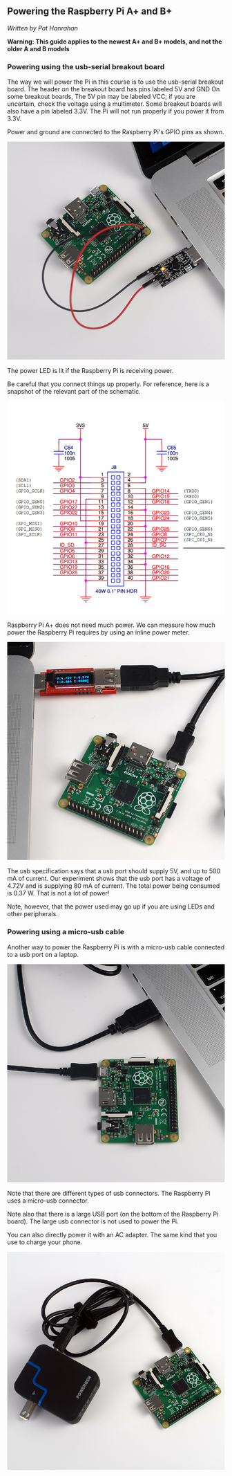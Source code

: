 ## Powering the Raspberry Pi A+ and B+

*Written by Pat Hanrahan*

**Warning: This guide applies to the newest A+ and B+ models,
and not the older A and B models**

### Powering using the usb-serial breakout board

The way we will power the Pi in this course 
is to use the usb-serial breakout board.
The header on the breakout board has pins labeled 5V and GND
On some breakout boards, The 5V pin may be labeled VCC;
if you are uncertain, check the voltage using a multimeter.
Some breakout boards will also have a pin labeled 3.3V.
The Pi will not run properly if you power it from 3.3V.

Power and ground are connected 
to the Raspberry Pi's GPIO pins as shown.

![usb serial cable](images/power.usb.serial.jpg)

The power LED is lit if the Raspberry Pi is receiving power.

Be careful that you connect things up properly.
For reference, here is a snapshot of the relevant
part of the schematic.

![gpio schematic](images/gpio.schematic.jpg)

Raspberry Pi A+ does not need much power. 
We can measure how much power the Raspberry Pi requires
by using an inline power meter.

![Mac usb](images/power.jpg)

The usb specification says that a usb port should supply 5V,
and up to 500 mA of current.
Our experiment shows that the usb port has a voltage of 4.72V
and is supplying 80 mA of current.
The total power being consumed is 0.37 W.
That is not a lot of power! 

Note, however, that the power used 
may go up if you are using LEDs and other peripherals.

### Powering using a micro-usb cable

Another way to power the Raspberry Pi is with a micro-usb
cable connected to a usb port on a laptop.

![Mac usb](images/power.usb.laptop.jpg)

Note that there are different types of usb connectors.
The Raspberry Pi uses a micro-usb connector.

Note also that there is a large USB port
(on the bottom of the Raspberry Pi board).
The large usb connector is not used to power the Pi.

You can also directly power it with an AC adapter. 
The same kind that you use to charge your phone.

![micro-usb ac-adater](images/power.usb.ac.adapter.jpg)

